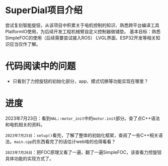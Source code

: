 # SuperDial项目介绍

尝试复刻智能旋钮，从该项目中积累关于电机控制的知识、熟悉跨平台编译工具PlatformIO使用，为后续开发工程机械臂自定义控制器做铺垫。
基本目标：熟悉SimpleFOC的使用（后续需要尝试接入ROS）
LVGL界面、ESP32开发等相关知识应当仅作了解。

# 代码阅读中的问题

* 只看到了力控旋钮的初始化部分，app、模式切换等功能实现在哪里？

# 进度

2023年7月23日：看到`HAL::motor_init`中的`motor.init`部分。查了点C++语法和电机相关的资料。

`2023年7月25日`：`setup()`看完，了解了整体的初始化框架，查阅了一些C++相关语法。`main.cpp`的东西看完了的话估计web啥的也得看看？

`2023年7月26日`：把FOC原理又看了一遍，翻了一遍SimpleFOC，该查看力控旋钮具体功能的实现方式了。
